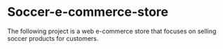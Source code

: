 # Soccer-e-commerce-store
The following project is a web e-commerce store that focuses on selling soccer products for customers.

